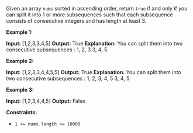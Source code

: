 
Given an array  `nums` sorted in ascending order, return  `true`  if and only if you can split it into 1 or more subsequences such that each subsequence consists of consecutive integers and has length at least 3.

**Example 1:**

**Input:** [1,2,3,3,4,5]
**Output:** True
**Explanation:**
You can split them into two consecutive subsequences : 
1, 2, 3
3, 4, 5

**Example 2:**

**Input:** [1,2,3,3,4,4,5,5]
**Output:** True
**Explanation:**
You can split them into two consecutive subsequences : 
1, 2, 3, 4, 5
3, 4, 5

**Example 3:**

**Input:** [1,2,3,4,4,5]
**Output:** False

**Constraints:**

-   `1 <= nums.length <= 10000`